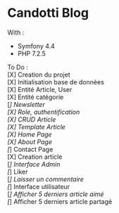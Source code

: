 # Candotti Blog  
  
With :  
- Symfony 4.4  
- PHP 7.2.5  
  
To Do :  
[X] Creation du projet  
[X] Initialisation base de données  
[X] Entité Article, User  
[X] Entité catégorie  
[_] Newsletter  
[X] Role, authentification  
[X] CRUD Article  
[X] Template Article  
[X] Home Page  
[X] About Page  
[_] Contact Page  
[X] Creation article  
[_] Interface Admin  
[_] Liker  
[_] Laisser un commentaire  
[_] Interface utilisateur  
[_] Afficher 5 derniers article aimé  
[_] Afficher 5 derniers article partagé  